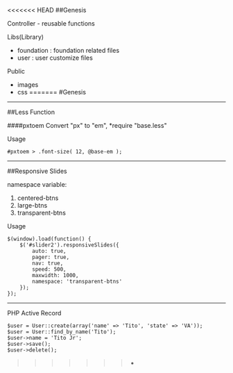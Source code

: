 <<<<<<< HEAD
##Genesis

Controller - reusable functions

Libs(Library)
- foundation : foundation related files
- user : user customize files

Public
- images
- css
=======
#Genesis

---

##Less Function

####pxtoem
Convert "px" to "em", *require "base.less"

Usage

	#pxtoem > .font-size( 12, @base-em );
	
---

##Responsive Slides

namespace variable:

1. centered-btns
2. large-btns
3. transparent-btns

Usage

	$(window).load(function() {
		$('#slider2').responsiveSlides({
			auto: true,
			pager: true,
			nav: true,
			speed: 500,
			maxwidth: 1000,
			namespace: 'transparent-btns'
		});
	});
	
---

PHP Active Record

```
$user = User::create(array('name' => 'Tito', 'state' => 'VA'));
$user = User::find_by_name('Tito');
$user->name = 'Tito Jr';
$user->save();
$user->delete();
```
>>>>>>> -
